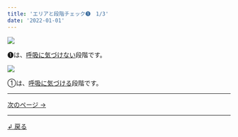 ```yaml
---
title: 'エリアと段階チェック➊　1/3'
date: '2022-01-01'
---
```

![](/images/01_1.jpg)

➊は、[呼吸に気づけない]()段階です。  

![](/images/01_2.jpg)

①は、[呼吸に気づける]()段階です。

***
[ 次のページ → ](/posts/01-2)
***
[ ↲ 戻る ](https://01234567890.thebase.in/about)
